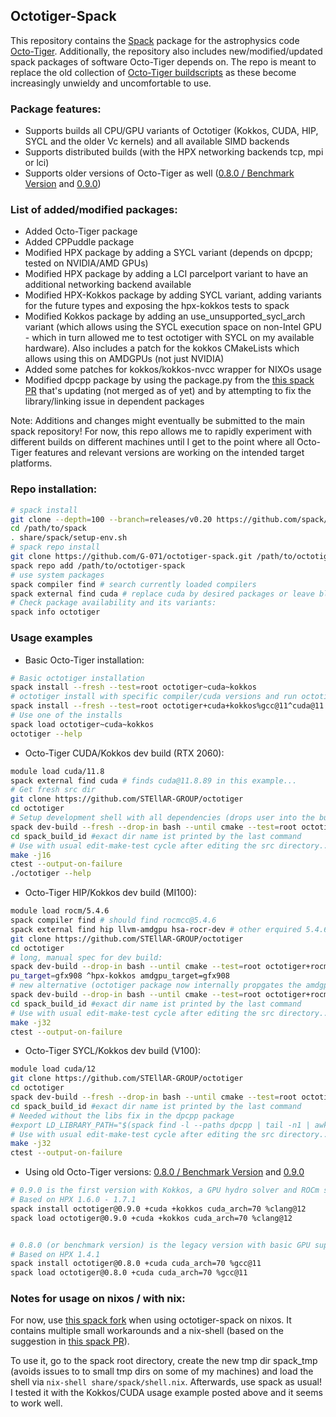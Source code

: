 ## Octotiger-Spack

This repository contains the [Spack](https://github.com/spack/spack#-spack) package for the astrophysics code [Octo-Tiger](https://github.com/STEllAR-GROUP/octotiger). 
Additionally, the repository also includes new/modified/updated spack packages of software Octo-Tiger depends on. The repo is meant to replace the old collection of [Octo-Tiger buildscripts](https://github.com/STEllAR-GROUP/OctoTigerBuildChain) as these become increasingly unwieldy and uncomfortable to use.

### Package features:
- Supports builds all CPU/GPU variants of Octotiger (Kokkos, CUDA, HIP, SYCL and the older Vc kernels) and all available SIMD backends
- Supports distributed builds (with the HPX networking backends tcp, mpi or lci)
- Supports older versions of Octo-Tiger as well ([0.8.0 / Benchmark Version](https://github.com/STEllAR-GROUP/octotiger/releases/tag/v0.8.0) and [0.9.0](https://github.com/STEllAR-GROUP/octotiger/releases/tag/v0.9.0))

### List of added/modified packages:

- Added Octo-Tiger package
- Added CPPuddle package
- Modified HPX package by adding a SYCL variant (depends on dpcpp; tested on NVIDIA/AMD GPUs)
- Modified HPX package by adding a LCI parcelport variant to have an additional networking backend available
- Modified HPX-Kokkos package by adding SYCL variant, adding variants for the future types and exposing the hpx-kokkos tests to spack
- Modified Kokkos package by adding an use_unsupported_sycl_arch variant (which allows using the SYCL execution space on non-Intel GPU - which in turn allowed me to test octotiger with SYCL on my available hardware). Also includes a patch for the kokkos CMakeLists which allows using this on AMDGPUs (not just NVIDIA)
- Added some patches for kokkos/kokkos-nvcc wrapper for NIXOs usage
- Modified dpcpp package by using the package.py from the [this spack PR](https://github.com/spack/spack/pull/38981) that's updating (not merged as of yet) and by attempting to fix the library/linking issue in dependent packages
  
Note: Additions and changes might eventually be submitted to the main spack repository! For now, this repo allows me to rapidly experiment with different builds on different machines until I get to the point where all Octo-Tiger features and relevant versions are working on the intended target platforms.

### Repo installation:

```sh
# spack install
git clone --depth=100 --branch=releases/v0.20 https://github.com/spack/spack.git /path/to/spack
cd /path/to/spack
. share/spack/setup-env.sh
# spack repo install
git clone https://github.com/G-071/octotiger-spack.git /path/to/octotiger-spack
spack repo add /path/to/octotiger-spack
# use system packages
spack compiler find # search currently loaded compilers
spack external find cuda # replace cuda by desired packages or leave blank
# Check package availability and its variants:
spack info octotiger
```
### Usage examples
- Basic Octo-Tiger installation:
```sh
# Basic octotiger installation
spack install --fresh --test=root octotiger~cuda~kokkos
# octotiger install with specific compiler/cuda versions and run octotiger tests
spack install --fresh --test=root octotiger+cuda+kokkos%gcc@11^cuda@11.8.89^cmake@3.26.4^kokkos@3.7.00 cuda_arch=75
# Use one of the installs
spack load octotiger~cuda~kokkos
octotiger --help
```
- Octo-Tiger CUDA/Kokkos dev build (RTX 2060):
```sh
module load cuda/11.8
spack external find cuda # finds cuda@11.8.89 in this example...
# Get fresh src dir
git clone https://github.com/STEllAR-GROUP/octotiger
cd octotiger
# Setup development shell with all dependencies (drops user into the build process right after cmake)
spack dev-build --fresh --drop-in bash --until cmake --test=root octotiger+cuda+kokkos cuda_arch=75 @master%gcc@11^cuda@11.8.89
cd spack_build_id #exact dir name ist printed by the last command
# Use with usual edit-make-test cycle after editing the src directory...
make -j16
ctest --output-on-failure
./octotiger --help
```
- Octo-Tiger HIP/Kokkos dev build (MI100):
```sh
module load rocm/5.4.6
spack compiler find # should find rocmcc@5.4.6
spack external find hip llvm-amdgpu hsa-rocr-dev # other erquired 5.4.6 packges from the rocm module
git clone https://github.com/STEllAR-GROUP/octotiger
cd octotiger
# long, manual spec for dev build:
spack dev-build --drop-in bash --until cmake --test=root octotiger+rocm+kokkos amdgpu_target=gfx908@master%rocmcc@5.4.6 ^asio@1.16.0^hpx max_cpu_count=128 amdgpu_target=gfx908 ^hip@5.4.6 ^llvm-amdgpu@5.4.6^kokkos amdg
pu_target=gfx908 ^hpx-kokkos amdgpu_target=gfx908
# new alternative (octotiger package now internally propgates the amdgpu_target to hpx, kokkos and hpx-kokkos, enabling this shorter version):
spack dev-build --drop-in bash --until cmake --test=root octotiger+rocm+kokkos amdgpu_target=gfx908@master%rocmcc@5.4.6 ^asio@1.16.0^hpx max_cpu_count=128 ^hip@5.4.6 ^llvm-amdgpu@5.4.6
cd spack_build_id #exact dir name ist printed by the last command
# Use with usual edit-make-test cycle after editing the src directory...
make -j32
ctest --output-on-failure
```
- Octo-Tiger SYCL/Kokkos dev build (V100):
```sh
module load cuda/12
git clone https://github.com/STEllAR-GROUP/octotiger
cd octotiger
spack dev-build --fresh --drop-in bash --until cmake --test=root octotiger@master -cuda -rocm +sycl %gcc@10 ^kokkos use_unsupported_sycl_arch=70 ^hpx sycl_target_arch=70 ^cppuddle
cd spack_build_id #exact dir name ist printed by the last command
# Needed without the libs fix in the dpcpp package
#export LD_LIBRARY_PATH="$(spack find -l --paths dpcpp | tail -n1 | awk '{ print $3 }')/lib":${LD_LIBRARY_PATH}
# Use with usual edit-make-test cycle after editing the src directory...
make -j32
ctest --output-on-failure
```

- Using old Octo-Tiger versions: [0.8.0 / Benchmark Version](https://github.com/STEllAR-GROUP/octotiger/releases/tag/v0.8.0) and [0.9.0](https://github.com/STEllAR-GROUP/octotiger/releases/tag/v0.9.0)
```sh
# 0.9.0 is the first version with Kokkos, a GPU hydro solver and ROCm support. 
# Based on HPX 1.6.0 - 1.7.1
spack install octotiger@0.9.0 +cuda +kokkos cuda_arch=70 %clang@12
spack load octotiger@0.9.0 +cuda +kokkos cuda_arch=70 %clang@12


# 0.8.0 (or benchmark version) is the legacy version with basic GPU support in the gravity solver but CPU-only hydro kernels.
# Based on HPX 1.4.1 
spack install octotiger@0.8.0 +cuda cuda_arch=70 %gcc@11
spack load octotiger@0.8.0 +cuda cuda_arch=70 %gcc@11
```
### Notes for usage on nixos / with nix:
For now, use [this spack fork](https://github.com/G-071/spack/tree/nixos_config) when using octotiger-spack on nixos. 
It contains multiple small workarounds and a nix-shell (based on the suggestion in [this spack PR](https://github.com/spack/spack/pull/33394)). 

To use it, go to the spack root directory, create the new tmp dir spack_tmp (avoids issues to to small tmp dirs on some of my machines) and load the shell via ```nix-shell share/spack/shell.nix```. Afterwards, use spack as usual! I tested it with the Kokkos/CUDA usage example posted above and it seems to work well.
